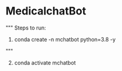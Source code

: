 # MedicalchatBot


"""
Steps to run:
1. conda create -n mchatbot python=3.8 -y

"""

2. conda activate mchatbot
